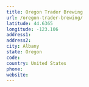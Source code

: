 ```yaml
---
title: Oregon Trader Brewing
url: /oregon-trader-brewing/
latitude: 44.6365
longitude: -123.106
address1: 
address2: 
city: Albany
state: Oregon
code: 
country: United States
phone: 
website: 
---
```


